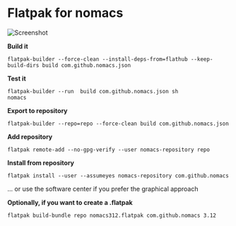 # Flatpak for nomacs

![Screenshot](https://raw.githubusercontent.com/egrath/nomacs-flatpak/master/nomacs_screenshot_01.jpg)

**Build it**
```
flatpak-builder --force-clean --install-deps-from=flathub --keep-build-dirs build com.github.nomacs.json
```

**Test it**
```
flatpak-builder --run  build com.github.nomacs.json sh
nomacs
```

**Export to repository**
```
flatpak-builder --repo=repo --force-clean build com.github.nomacs.json
```

**Add repository**
```
flatpak remote-add --no-gpg-verify --user nomacs-repository repo
```

**Install from repository**
```
flatpak install --user --assumeyes nomacs-repository com.github.nomacs
```
... or use the software center if you prefer the graphical approach

**Optionally, if you want to create a .flatpak**
```
flatpak build-bundle repo nomacs312.flatpak com.github.nomacs 3.12
```

